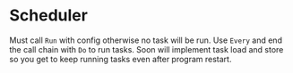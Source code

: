 # Scheduler
Must call `Run` with config otherwise no task will be run. 
Use `Every` and end the call chain with `Do` to run tasks.
Soon will implement task load and store so you get to keep running tasks even
after program restart.